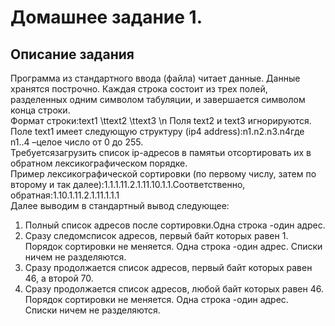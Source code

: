# Домашнее задание 1.

## Описание задания 
Программа из стандартного ввода (файла) читает данные. 
Данные хранятся построчно. Каждая строка состоит из трех полей, разделенных одним символом табуляции, и завершается символом конца строки.  
Формат строки:text1 \ttext2 \ttext3 \n Поля text2 и text3 игнорируются.   
Поле text1 имеет следующую структуру (ip4 address):n1.n2.n3.n4где n1..4 –целое число от 0 до 255.  
Требуетсязагрузить список ip-адресов в памятьи отсортировать их в обратном лексикографическом порядке.   
Пример лексикографической сортировки (по первому числу, затем по второму и так далее):1.1.1.11.2.1.11.10.1.1.Соответственно, обратная:1.10.1.11.2.1.11.1.1.1  
Далее выводим в стандартный вывод следующее:
1. Полный список адресов после сортировки.Одна строка -один адрес.
2. Сразу следомсписок адресов, первый байт которых равен 1. Порядок сортировки не меняется. Одна строка -один адрес. Списки ничем не разделяются.
3. Сразу продолжается список адресов, первый байт которых равен 46, а второй 70.  
4. Сразу продолжается список адресов, любой байт которых равен 46. Порядок сортировки не меняется. Одна строка -один адрес.   
Списки ничем не разделяются.

